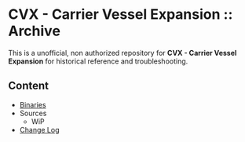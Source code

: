 # CVX - Carrier Vessel Expansion :: Archive

This is a unofficial, non authorized repository for **CVX - Carrier Vessel Expansion** for historical reference and troubleshooting.


## Content
* [Binaries](./Archive)
* Sources
	+ WiP
* [Change Log](./CHANGE_LOG.md)

